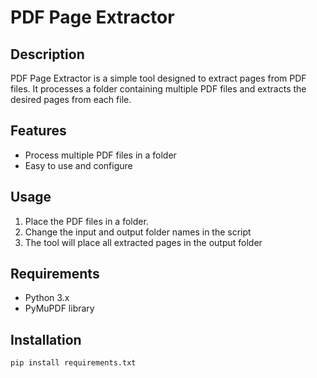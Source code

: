 # PDF Page Extractor

## Description

PDF Page Extractor is a simple tool designed to extract pages from PDF files. It processes a folder containing multiple PDF files and extracts the desired pages from each file.

## Features

- Process multiple PDF files in a folder
- Easy to use and configure

## Usage

1. Place the PDF files in a folder.
2. Change the input and output folder names in the script
3. The tool will place all extracted pages in the output folder

## Requirements

- Python 3.x
- PyMuPDF library

## Installation

```bash
pip install requirements.txt
```

